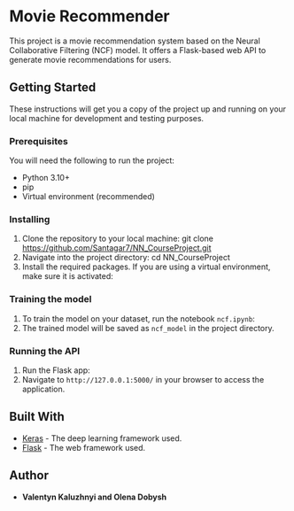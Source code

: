# Movie Recommender

This project is a movie recommendation system based on the Neural Collaborative Filtering (NCF) model. It offers a Flask-based web API to generate movie recommendations for users.

## Getting Started

These instructions will get you a copy of the project up and running on your local machine for development and testing purposes.

### Prerequisites

You will need the following to run the project:

- Python 3.10+
- pip
- Virtual environment (recommended)

### Installing

1. Clone the repository to your local machine:
    git clone https://github.com/Santagar7/NN_CourseProject.git
2. Navigate into the project directory:
    cd NN_CourseProject 
3. Install the required packages. If you are using a virtual environment, make sure it is activated:

### Training the model

1. To train the model on your dataset, run the notebook `ncf.ipynb`:
2. The trained model will be saved as `ncf_model` in the project directory.

### Running the API

1. Run the Flask app:
2. Navigate to `http://127.0.0.1:5000/` in your browser to access the application.

## Built With

- [Keras](https://keras.io/) - The deep learning framework used.
- [Flask](https://flask.palletsprojects.com/) - The web framework used.

## Author

- **Valentyn Kaluzhnyi and Olena Dobysh**
